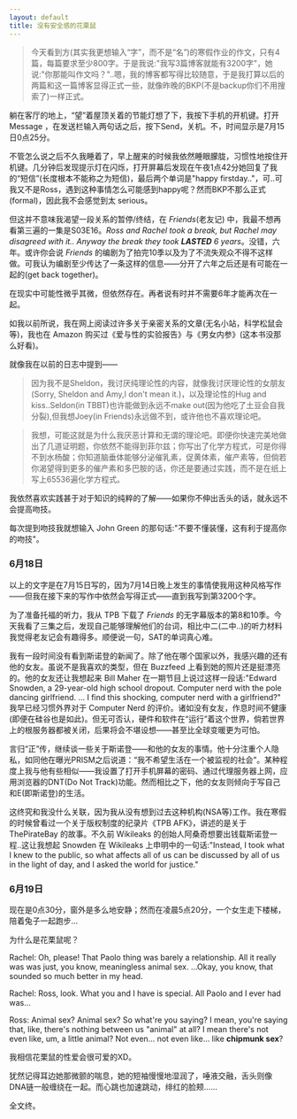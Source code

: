 ```yaml
---
layout: default
title: 没有安全感的花栗鼠
---
```


> 今天看到方(其实我更想输入“字”，而不是“名”)的寒假作业的作文，只有4篇，每篇要求至少800字。于是我说:"我写3篇博客就能有3200字"，她说:"你那能叫作文吗？"..嗯，我的博客都写得比较随意，于是我打算以后的两篇和这一篇博客显得正式一些，就像昨晚的BKP(不是backup你们不用搜索了)一样正式。

躺在客厅的地上，“望”着屋顶关着的节能灯想了下，我按下手机的开机键。打开 Message ，在发送栏输入两句话之后，按下Send，关机。不，时间显示是7月15日0点25分。

不管怎么说之后不久我睡着了，早上醒来的时候我依然睡眼朦胧，习惯性地按住开机键。几分钟后发现提示灯在闪烁，打开屏幕后发现在午夜1点42分她回复了我的“短信”(长度根本不能称之为短信)，最后两个单词是"happy firstday.."，可..可我又不是Ross，遇到这种事情怎么可能感到happy呢？然而BKP不那么正式(formal)，因此我不会感觉到太 serious。

但这并不意味我渴望一段关系的暂停/终结，在 *Friends*(老友记) 中，我最不想再看第三遍的一集是S03E16。*Ross and Rachel took a break, but Rachel may disagreed with it.. Anyway the break they took **LASTED** 6 years*。没错，六年。或许你会说 *Friends* 的编剧为了拍完10季以及为了不流失观众不得不这样做。可我认为编剧至少传达了一条这样的信息——分开了六年之后还是有可能在一起的(get back together)。

在现实中可能性微乎其微，但依然存在。再者说有时并不需要6年才能再次在一起。

如我以前所说，我在网上阅读过许多关于亲密关系的文章(无名小站，科学松鼠会等)，我也在 Amazon 购买过《爱与性的实验报告》与《男女内参》(这本书没那么好看)。

就像我在以前的日志中提到——

> 因为我不是Sheldon，我讨厌纯理论性的内容，就像我讨厌理论性的女朋友(Sorry, Sheldon and Amy,I don't mean it.)，以及理论性的Hug and kiss..Seldon(in TBBT)也许能做到永远不make out(因为他吃了土豆会自我分裂),但我想Joey(in Friends)永远做不到，或许他也不喜欢理论吧。

> 我想，可能这就是为什么我厌恶计算和无谓的理论吧。即便你快速完美地做出了几道证明题，你依然不能得到菲尔兹；你写出了化学方程式，可是你得不到水杨酸；你知道脑垂体能够分泌催乳素，促黄体素，催产素等，但倘若你渴望得到更多的催产素和多巴胺的话，你还是要通过实践，而不是在纸上写上65536遍化学方程式。

我依然喜欢实践甚于对于知识的纯粹的了解——如果你不伸出舌头的话，就永远不会提高吻技。

每次提到吻技我就想输入 John Green 的那句话:"不要不懂装懂，这有利于提高你的吻技"。

### 6月18日

以上的文字是在7月15日写的，因为7月14日晚上发生的事情使我用这种风格写作——但我在接下来的写作中依然会写得正式——直到我写到第3200个字。

为了准备托福的听力，我从 TPB 下载了 *Friends* 的无字幕版本的第8和10季。今天我看了三集之后，发现自己能够理解他们的台词，相比中二(二中..)的听力材料我觉得老友记会有趣得多。顺便说一句，SAT的单词真心难。

我有一段时间没有看到斯诺登的新闻了。除了他在哪个国家以外，我感兴趣的还有他的女友。虽说不是我喜欢的类型，但在 Buzzfeed 上看到她的照片还是挺漂亮的。他的女友还让我想起来 Bill Maher 在一期节目上说过这样一段话:"Edward Snowden, a 29-year-old high school dropout. Computer nerd with the pole dancing girlfriend. ... I find this shocking, computer nerd with a girlfriend?" 我早已经习惯外界对于 Computer Nerd 的评价。诸如没有女友，作息时间不健康(即便在硅谷也是如此)。但无可否认，硬件和软件在“运行”着这个世界，倘若世界上的根服务器都被关闭，后果将会不堪设想——甚至比全球变暖更为可怕。

言归“正”传，继续谈一些关于斯诺登——和他的女友的事情。他十分注重个人隐私，如同他在曝光PRISM之后说道：“我不希望生活在一个被监视的社会”。某种程度上我与他有些相似——我设置了打开手机屏幕的密码、通过代理服务器上网，应用浏览器的DNT(Do Not Track)功能。然而相比之下，他的女友则倾向于写自己和E(即斯诺登)的生活。

这终究和我没什么关联，因为我从没有想到过去这种机构(NSA等)工作。我在寒假的时候曾看过一个关于版权制度的纪录片《TPB AFK》，讲述的是关于 ThePirateBay 的故事。不久前 Wikileaks 的创始人阿桑奇想要出钱载斯诺登一程..这让我想起 Snowden 在 Wikileaks 上申明中的一句话:"Instead, I took what I knew to the public, so what affects all of us can be discussed by all of us in the light of day, and I asked the world for justice."

### 6月19日


现在是0点30分，窗外是多么地安静；然而在凌晨5点20分，一个女生走下楼梯，陪着兔子一起跑步...

为什么是花栗鼠呢？

Rachel: Oh, please! That Paolo thing was barely a relationship. All it really was was just, you know, meaningless animal sex. ...Okay, you know, that sounded so much better in my head.

Rachel: Ross, look. What you and I have is special. All Paolo and I ever had was...

Ross: Animal sex? Animal sex? So what're you saying? I mean, you're saying that, like, there's nothing between us "animal" at all? I mean there's not even like, um, a little animal? Not even... not even like... like **chipmunk sex**?

我相信花栗鼠的性爱会很可爱的XD。

犹然记得耳边她那微颤的喘息，她的短袖慢慢地湿润了，唾液交融，舌头则像DNA链一般缠绕在一起。而心跳也加速跳动，绯红的脸颊......

全文终。